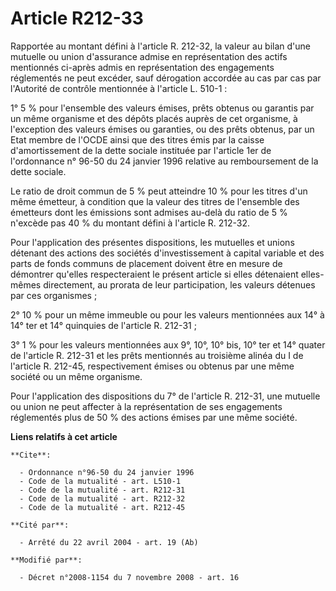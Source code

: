 # Article R212-33

Rapportée au montant défini à l'article R. 212-32, la valeur au bilan d'une mutuelle ou union d'assurance admise en
représentation des actifs mentionnés ci-après admis en représentation des engagements réglementés ne peut excéder, sauf
dérogation accordée au cas par cas par l'Autorité de contrôle mentionnée à l'article L. 510-1 : 

1° 5 % pour l'ensemble des valeurs émises, prêts obtenus ou garantis par un même organisme et des dépôts placés auprès de cet
organisme, à l'exception des valeurs émises ou garanties, ou des prêts obtenus, par un Etat membre de l'OCDE ainsi que des
titres émis par la caisse d'amortissement de la dette sociale instituée par l'article 1er de l'ordonnance n° 96-50 du 24
janvier 1996 relative au remboursement de la dette sociale. 

Le ratio de droit commun de 5 % peut atteindre 10 % pour les titres d'un même émetteur, à condition que la valeur des titres
de l'ensemble des émetteurs dont les émissions sont admises au-delà du ratio de 5 % n'excède pas 40 % du montant défini à
l'article R. 212-32. 

Pour l'application des présentes dispositions, les mutuelles et unions détenant des actions des sociétés d'investissement à
capital variable et des parts de fonds communs de placement doivent être en mesure de démontrer qu'elles respecteraient le
présent article si elles détenaient elles-mêmes directement, au prorata de leur participation, les valeurs détenues par ces
organismes ; 

2° 10 % pour un même immeuble ou pour les valeurs mentionnées aux 14° à 14° ter et 14° quinquies de l'article R. 212-31 ; 

3° 1 % pour les valeurs mentionnées aux 9°, 10°, 10° bis, 10° ter et 14° quater de l'article R. 212-31 et les prêts
mentionnés au troisième alinéa du I de l'article R. 212-45, respectivement émises ou obtenus par une même société ou un même
organisme. 

Pour l'application des dispositions du 7° de l'article R. 212-31, une mutuelle ou union ne peut affecter à la représentation
de ses engagements réglementés plus de 50 % des actions émises par une même société.

**Liens relatifs à cet article**

	**Cite**:

	  - Ordonnance n°96-50 du 24 janvier 1996
	  - Code de la mutualité - art. L510-1
	  - Code de la mutualité - art. R212-31
	  - Code de la mutualité - art. R212-32
	  - Code de la mutualité - art. R212-45

	**Cité par**:

	  - Arrêté du 22 avril 2004 - art. 19 (Ab)

	**Modifié par**:

	  - Décret n°2008-1154 du 7 novembre 2008 - art. 16
